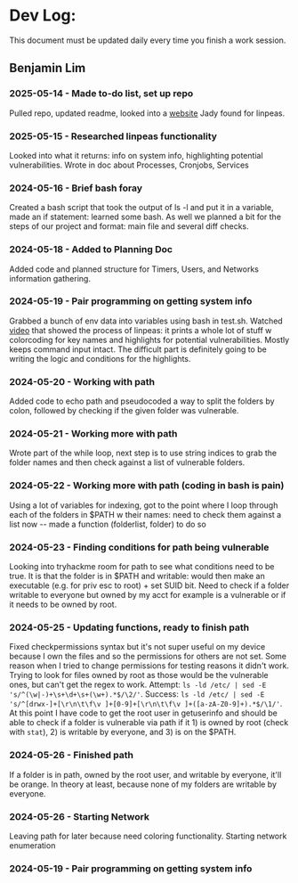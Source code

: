 # Dev Log:

This document must be updated daily every time you finish a work session.

## Benjamin Lim

### 2025-05-14 - Made to-do list, set up repo
Pulled repo, updated readme, looked into a [website](https://book.hacktricks.wiki/en/linux-hardening/privilege-escalation/index.html#useful-software) Jady found for linpeas.

### 2025-05-15 - Researched linpeas functionality
Looked into what it returns: info on system info, highlighting potential vulnerabilities.
Wrote in doc about Processes, Cronjobs, Services

### 2024-05-16 - Brief bash foray
Created a bash script that took the output of ls -l and put it in a variable, made an if statement: learned some bash. As well we planned a bit for the steps of our project and format: main file and several diff checks.

### 2024-05-18 - Added to Planning Doc
Added code and planned structure for Timers, Users, and Networks information gathering.

### 2024-05-19 - Pair programming on getting system info
Grabbed a bunch of env data into variables using bash in test.sh.
Watched [video](https://asciinema.org/a/309566) that showed the process of linpeas: it prints a whole lot of stuff w colorcoding for key names and highlights for potential vulnerabilities. Mostly keeps command input intact. The difficult part is definitely going to be writing the logic and conditions for the highlights.

### 2024-05-20 - Working with path
Added code to echo path and pseudocoded a way to split the folders by colon, followed by checking if the given folder was vulnerable.

### 2024-05-21 - Working more with path
Wrote part of the while loop, next step is to use string indices to grab the folder names and then check against a list of vulnerable folders.

### 2024-05-22 - Working more with path (coding in bash is pain)
Using a lot of variables for indexing, got to the point where I loop through each of the folders in $PATH w their names: need to check them against a list now -- made a function (folderlist, folder) to do so

### 2024-05-23 - Finding conditions for path being vulnerable
Looking into tryhackme room for path to see what conditions need to be true. It is that the folder is in $PATH and writable: would then make an executable (e.g. for priv esc to root) + set SUID bit. Need to check if a folder writable to everyone but owned by my acct for example is a vulnerable or if it needs to be owned by root.

### 2024-05-25 - Updating functions, ready to finish path
Fixed checkpermissions syntax but it's not super useful on my device because I own the files and so the permissions for others are not set. Some reason when I tried to change permissions for testing reasons it didn't work. Trying to look for files owned by root as those would be the vulnerable ones, but can't get the regex to work. Attempt: `ls -ld /etc/ | sed -E 's/^(\w|-)+\s+\d+\s+(\w+).*$/\2/'`. Success: `ls -ld /etc/ | sed -E 's/^[drwx-]+[\r\n\t\f\v ]+[0-9]+[\r\n\t\f\v ]+([a-zA-Z0-9]+).*$/\1/'`. At this point I have code to get the root user in getuserinfo and should be able to check if a folder is vulnerable via path if it 1) is owned by root (check with `stat`), 2) is writable by everyone, and 3) is on the $PATH.

### 2024-05-26 - Finished path
If a folder is in path, owned by the root user, and writable by everyone, it'll be orange. In theory at least, because none of my folders are writable by everyone.

### 2024-05-26 - Starting Network
Leaving path for later because need coloring functionality. Starting network enumeration

### 2024-05-19 - Pair programming on getting system info
